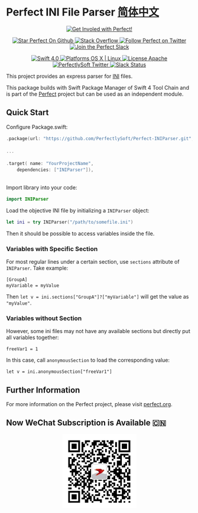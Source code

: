 # Perfect INI File Parser [简体中文](README.zh_CN.md)

<p align="center">
    <a href="http://perfect.org/get-involved.html" target="_blank">
        <img src="http://perfect.org/assets/github/perfect_github_2_0_0.jpg" alt="Get Involed with Perfect!" width="854" />
    </a>
</p>

<p align="center">
    <a href="https://github.com/PerfectlySoft/Perfect" target="_blank">
        <img src="http://www.perfect.org/github/Perfect_GH_button_1_Star.jpg" alt="Star Perfect On Github" />
    </a>  
    <a href="http://stackoverflow.com/questions/tagged/perfect" target="_blank">
        <img src="http://www.perfect.org/github/perfect_gh_button_2_SO.jpg" alt="Stack Overflow" />
    </a>  
    <a href="https://twitter.com/perfectlysoft" target="_blank">
        <img src="http://www.perfect.org/github/Perfect_GH_button_3_twit.jpg" alt="Follow Perfect on Twitter" />
    </a>  
    <a href="http://perfect.ly" target="_blank">
        <img src="http://www.perfect.org/github/Perfect_GH_button_4_slack.jpg" alt="Join the Perfect Slack" />
    </a>
</p>

<p align="center">
    <a href="https://developer.apple.com/swift/" target="_blank">
        <img src="https://img.shields.io/badge/Swift-4.0-orange.svg?style=flat" alt="Swift 4.0">
    </a>
    <a href="https://developer.apple.com/swift/" target="_blank">
        <img src="https://img.shields.io/badge/Platforms-OS%20X%20%7C%20Linux%20-lightgray.svg?style=flat" alt="Platforms OS X | Linux">
    </a>
    <a href="http://perfect.org/licensing.html" target="_blank">
        <img src="https://img.shields.io/badge/License-Apache-lightgrey.svg?style=flat" alt="License Apache">
    </a>
    <a href="http://twitter.com/PerfectlySoft" target="_blank">
        <img src="https://img.shields.io/badge/Twitter-@PerfectlySoft-blue.svg?style=flat" alt="PerfectlySoft Twitter">
    </a>
    <a href="http://perfect.ly" target="_blank">
        <img src="http://perfect.ly/badge.svg" alt="Slack Status">
    </a>
</p>

This project provides an express parser for [INI](https://en.wikipedia.org/wiki/INI_file) files.

This package builds with Swift Package Manager of Swift 4 Tool Chain and is part of the [Perfect](https://github.com/PerfectlySoft/Perfect) project but can be used as an independent module.

## Quick Start

Configure Package.swift:

``` swift
.package(url: "https://github.com/PerfectlySoft/Perfect-INIParser.git", from: "3.0.0")

...

.target( name: "YourProjectName",
	dependencies: ["INIParser"]),
	
```

Import library into your code:

``` swift
import INIParser
```

Load the objective INI file by initializing a `INIParser` object:

``` swift
let ini = try INIParser("/path/to/somefile.ini")
```

Then it should be possible to access variables inside the file. 

### Variables with Specific Section

For most regular lines under a certain section, use `sections` attribute of `INIParser`. Take example:

```
[GroupA]
myVariable = myValue
```

Then `let v = ini.sections["GroupA"]?["myVariable"]` will get the value as `"myValue"`.

### Variables without Section

However, some ini files may not have any available sections but directly put all variables together:

```
freeVar1 = 1
```

In this case, call `anonymousSection` to load the corresponding value:

```
let v = ini.anonymousSection["freeVar1"]
```

## Further Information
For more information on the Perfect project, please visit [perfect.org](http://perfect.org).


## Now WeChat Subscription is Available 🇨🇳
<p align=center><img src="https://raw.githubusercontent.com/PerfectExamples/Perfect-Cloudinary-ImageUploader-Demo/master/qr.png"></p>
